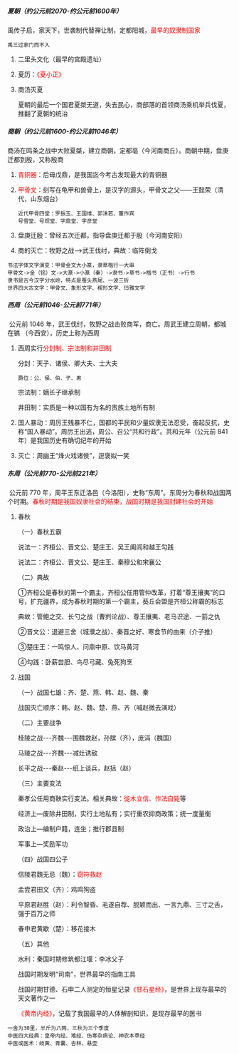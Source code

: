 ##### 夏朝（约公元前2070-约公元前1600年）

​	禹传子启，家天下，世袭制代替禅让制，定都阳城，<font color=red>最早的奴隶制国家</font>

```
禹三过家门而不入
```

1. 二里头文化（最早的宫殿遗址）

2. 夏历：<font color=red>《夏小正》</font>

3. 商汤灭夏

   夏朝的最后一个国君夏桀无道，失去民心，商部落的首领商汤乘机举兵伐夏，推翻了夏朝的统治

##### 商朝（约公元前1600-约公元前1046年）

​	商汤在鸣条之战中大败夏桀，建立商朝，定都亳（今河南商丘）。商朝中期，盘庚迁都到殷，又称殷商

1. <font color=red>青铜器</font>：后母戊鼎，是我国迄今考古发现最大的青铜器

2. <font color=red>甲骨文</font>：刻写在龟甲和兽骨上，是汉字的源头，甲骨文之父——王懿荣（清代，山东烟台）

   ```
   近代甲骨四堂：罗振玉、王国维、郭沫若、董作宾
   号雪堂、号观堂、字鼎堂、字彦堂
   ```

3. 盘庚迁殷：曾经五次迁都，指导盘庚迁都于殷（今河南安阳）

4. 商的灭亡：牧野之战—>武王伐纣，典故：临阵倒戈

```
书法字体文字演变：甲骨金文大小篆，隶草楷行一大串
甲骨文->金（铭）文->大篆->小篆（秦）->隶书->草书->楷书（正书）->行书
隶书是古今汉字分水岭，特点是蚕头燕尾、一波三折
世界四大古文字：甲骨文、象形文字、楔形文字、玛雅文字
```

##### 西周（公元前1046-公元前771年）

​	公元前 1046 年，武王伐纣，牧野之战击败商军，商亡。周武王建立周朝，都城在镐 （今西安），历史上称为西周

1. 西周实行<font color=red>分封制、宗法制和井田制</font>

   分封：天子、诸侯、卿大夫、士大夫

   ```
   爵位：公、侯、伯、子、男
   ```

   宗法制：嫡长子继承制

   井田制：实质是一种以国有为名的贵族土地所有制

2. 国人暴动：周厉王残暴不仁，国都的平民和少量奴隶无法忍受，奋起反抗，史称“国人暴动”。周厉王出逃，周公、召公“共和行政”。共和元年（公元前 841 年）是我国历史有确切纪年的开始

3. 灭亡：周幽王“烽火戏诸侯”，逗褒姒一笑

##### 东周（公元前770-公元前221年）

​	公元前 770 年，周平王东迁洛邑（今洛阳），史称“东周”。东周分为春秋和战国两个时期。<font color=red>春秋时期是我国奴隶社会的结束，战国时期是我国封建社会的开始</font>

1. 春秋

   （一）春秋五霸

   说法一：齐桓公、晋文公、楚庄王、吴王阖闾和越王勾践

   说法二：齐桓公、晋文公、楚庄王、秦穆公和宋襄公

   （二）典故

   ①齐桓公是春秋的第一个霸主，齐桓公任用管仲改革，打着“尊王攘夷”的口号，扩充疆界，成为春秋时期的第一个霸主，葵丘会盟是齐桓公称霸的标志

   典故：管鲍之交、长勺之战（曹刿论战）、尊王攘夷、老马识途、一箭之仇

   ②晋文公：退避三舍（城濮之战）、秦晋之好、寒食节的由来（介子推）

   ③楚庄王：一鸣惊人、问鼎中原、饮马黄河

   ④勾践：卧薪尝胆、鸟尽弓藏、兔死狗烹

2. 战国

   （一）战国七雄：齐、楚、燕、韩、赵、魏、秦

   战国灭亡顺序：韩、赵、魏、楚、燕、齐（喊赵微去演戏）

   （二）主要战争

   桂陵之战---齐魏---围魏救赵，孙膑（齐），庞涓（魏国）

   马陵之战---齐魏---减灶诱敌

   长平之战---秦赵---纸上谈兵，赵括（赵）

   （三）主要变法

   秦孝公任用商鞅实行变法。相关典故：<font color=red>徙木立信、作法自毙</font>等

   经济上—废除井田制，实行土地私有；实行重农抑商政策；统一度量衡

   政治上—编制户籍，连坐；推行郡县制

   军事上—奖励军功

   （四）战国四公子

   信陵君魏无忌（魏）：<font color=red>窃符救赵</font>

   孟尝君田文（齐）：鸡鸣狗盗

   平原君赵胜（赵）：利令智昏、毛遂自荐、脱颖而出、一言九鼎、三寸之舌，强于百万之师

   春申君黄歇（楚）：移花接木

   （五）其他

   水利：秦国时期修筑都江堰：李冰父子

   战国时期发明“司南”，世界最早的指南工具

   战国时期甘德、石申二人测定的恒星记录<font color=red>《甘石星经》</font>，是世界上现存最早的天文著作之一

   <font color=red>《黄帝内经》</font>，记载了我国最早的人体解剖知识，是现存最早的医书

```
一舍为30里，半斤为八两，三秋为三个季度
中医四大经典：皇帝内经、难经、伤寒杂病论、神农本草经
中医或医术：岐黄、青囊、杏林、悬壶
```